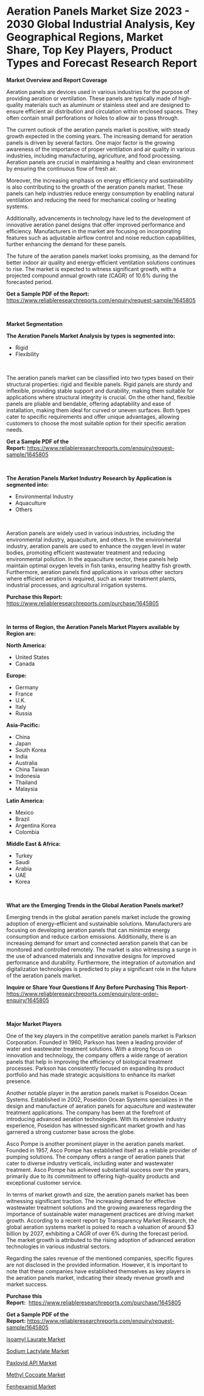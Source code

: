 <p><h1>Aeration Panels Market Size 2023 - 2030 Global Industrial Analysis, Key Geographical Regions, Market Share, Top Key Players, Product Types and Forecast Research Report</h1></p><p><strong>Market Overview and Report Coverage</strong></p>
<p><p>Aeration panels are devices used in various industries for the purpose of providing aeration or ventilation. These panels are typically made of high-quality materials such as aluminum or stainless steel and are designed to ensure efficient air distribution and circulation within enclosed spaces. They often contain small perforations or holes to allow air to pass through.</p><p>The current outlook of the aeration panels market is positive, with steady growth expected in the coming years. The increasing demand for aeration panels is driven by several factors. One major factor is the growing awareness of the importance of proper ventilation and air quality in various industries, including manufacturing, agriculture, and food processing. Aeration panels are crucial in maintaining a healthy and clean environment by ensuring the continuous flow of fresh air.</p><p>Moreover, the increasing emphasis on energy efficiency and sustainability is also contributing to the growth of the aeration panels market. These panels can help industries reduce energy consumption by enabling natural ventilation and reducing the need for mechanical cooling or heating systems.</p><p>Additionally, advancements in technology have led to the development of innovative aeration panel designs that offer improved performance and efficiency. Manufacturers in the market are focusing on incorporating features such as adjustable airflow control and noise reduction capabilities, further enhancing the demand for these panels.</p><p>The future of the aeration panels market looks promising, as the demand for better indoor air quality and energy-efficient ventilation solutions continues to rise. The market is expected to witness significant growth, with a projected compound annual growth rate (CAGR) of 10.6% during the forecasted period.</p></p>
<p><strong>Get a Sample PDF of the Report:</strong> <a href="https://www.reliableresearchreports.com/enquiry/request-sample/1645805">https://www.reliableresearchreports.com/enquiry/request-sample/1645805</a></p>
<p>&nbsp;</p>
<p><strong>Market Segmentation</strong></p>
<p><strong>The Aeration Panels Market Analysis by types is segmented into:</strong></p>
<p><ul><li>Rigid</li><li>Flexibility</li></ul></p>
<p>&nbsp;</p>
<p><p>The aeration panels market can be classified into two types based on their structural properties: rigid and flexible panels. Rigid panels are sturdy and inflexible, providing stable support and durability, making them suitable for applications where structural integrity is crucial. On the other hand, flexible panels are pliable and bendable, offering adaptability and ease of installation, making them ideal for curved or uneven surfaces. Both types cater to specific requirements and offer unique advantages, allowing customers to choose the most suitable option for their specific aeration needs.</p></p>
<p><strong>Get a Sample PDF of the Report:</strong>&nbsp;<a href="https://www.reliableresearchreports.com/enquiry/request-sample/1645805">https://www.reliableresearchreports.com/enquiry/request-sample/1645805</a></p>
<p>&nbsp;</p>
<p><strong>The Aeration Panels Market Industry Research by Application is segmented into:</strong></p>
<p><ul><li>Environmental Industry</li><li>Aquaculture</li><li>Others</li></ul></p>
<p>&nbsp;</p>
<p><p>Aeration panels are widely used in various industries, including the environmental industry, aquaculture, and others. In the environmental industry, aeration panels are used to enhance the oxygen level in water bodies, promoting efficient wastewater treatment and reducing environmental pollution. In the aquaculture sector, these panels help maintain optimal oxygen levels in fish tanks, ensuring healthy fish growth. Furthermore, aeration panels find applications in various other sectors where efficient aeration is required, such as water treatment plants, industrial processes, and agricultural irrigation systems.</p></p>
<p><strong>Purchase this Report:</strong>&nbsp; <a href="https://www.reliableresearchreports.com/purchase/1645805">https://www.reliableresearchreports.com/purchase/1645805</a></p>
<p>&nbsp;</p>
<p><strong>In terms of Region, the Aeration Panels Market Players available by Region are:</strong></p>
<p>
    <p> <strong> North America: </strong>
        <ul>
            <li>United States</li>
            <li>Canada</li>
        </ul>
        </p> 
    <p> <strong> Europe: </strong>
        <ul>
            <li>Germany</li>
            <li>France</li>
            <li>U.K.</li>
            <li>Italy</li>
            <li>Russia</li>
        </ul>
        </p> 
    <p> <strong> Asia-Pacific: </strong>
        <ul>
            <li>China</li>
            <li>Japan</li>
            <li>South Korea</li>
            <li>India</li>
            <li>Australia</li>
            <li>China Taiwan</li>
            <li>Indonesia</li>
            <li>Thailand</li>
            <li>Malaysia</li>
        </ul>
        </p> 
    <p> <strong> Latin America: </strong>
        <ul>
            <li>Mexico</li>
            <li>Brazil</li>
            <li>Argentina Korea</li>
            <li>Colombia</li>
        </ul>
        </p> 
    <p> <strong> Middle East & Africa: </strong>
        <ul>
            <li>Turkey</li>
            <li>Saudi</li>
            <li>Arabia</li>
            <li>UAE</li>
            <li>Korea</li>
        </ul>
    </p>
    </p>
<p>&nbsp;</p>
<p><strong>What are the Emerging Trends in the Global Aeration Panels market?</strong></p>
<p><p>Emerging trends in the global aeration panels market include the growing adoption of energy-efficient and sustainable solutions. Manufacturers are focusing on developing aeration panels that can minimize energy consumption and reduce carbon emissions. Additionally, there is an increasing demand for smart and connected aeration panels that can be monitored and controlled remotely. The market is also witnessing a surge in the use of advanced materials and innovative designs for improved performance and durability. Furthermore, the integration of automation and digitalization technologies is predicted to play a significant role in the future of the aeration panels market.</p></p>
<p><strong>Inquire or Share Your Questions If Any Before Purchasing This Report</strong>- <a href="https://www.reliableresearchreports.com/enquiry/pre-order-enquiry/1645805">https://www.reliableresearchreports.com/enquiry/pre-order-enquiry/1645805</a></p>
<p>&nbsp;</p>
<p><strong>Major Market Players</strong></p>
<p><p>One of the key players in the competitive aeration panels market is Parkson Corporation. Founded in 1960, Parkson has been a leading provider of water and wastewater treatment solutions. With a strong focus on innovation and technology, the company offers a wide range of aeration panels that help in improving the efficiency of biological treatment processes. Parkson has consistently focused on expanding its product portfolio and has made strategic acquisitions to enhance its market presence. </p><p>Another notable player in the aeration panels market is Poseidon Ocean Systems. Established in 2002, Poseidon Ocean Systems specializes in the design and manufacture of aeration panels for aquaculture and wastewater treatment applications. The company has been at the forefront of introducing advanced aeration technologies. With its extensive industry experience, Poseidon has witnessed significant market growth and has garnered a strong customer base across the globe.</p><p>Asco Pompe is another prominent player in the aeration panels market. Founded in 1957, Asco Pompe has established itself as a reliable provider of pumping solutions. The company offers a range of aeration panels that cater to diverse industry verticals, including water and wastewater treatment. Asco Pompe has achieved substantial success over the years, primarily due to its commitment to offering high-quality products and exceptional customer service.</p><p>In terms of market growth and size, the aeration panels market has been witnessing significant traction. The increasing demand for effective wastewater treatment solutions and the growing awareness regarding the importance of sustainable water management practices are driving market growth. According to a recent report by Transparency Market Research, the global aeration systems market is poised to reach a valuation of around $3 billion by 2027, exhibiting a CAGR of over 6% during the forecast period. The market growth is attributed to the rising adoption of advanced aeration technologies in various industrial sectors.</p><p>Regarding the sales revenue of the mentioned companies, specific figures are not disclosed in the provided information. However, it is important to note that these companies have established themselves as key players in the aeration panels market, indicating their steady revenue growth and market success.</p></p>
<p><strong>Purchase this Report:</strong>&nbsp;&nbsp;<a href="https://www.reliableresearchreports.com/purchase/1645805">https://www.reliableresearchreports.com/purchase/1645805</a></p>
<p></p>
<p><strong>Get a Sample PDF of the Report:</strong>&nbsp;<a href="https://www.reliableresearchreports.com/enquiry/request-sample/1645805">https://www.reliableresearchreports.com/enquiry/request-sample/1645805</a></p>
<p><p><a href="https://medium.com/@josueherzog/isoamyl-laurate-market-insight-market-trends-growth-forecasted-from-2023-to-2030-3e1433927b0d">Isoamyl Laurate Market</a></p><p><a href="https://medium.com/@freedayundt/analyzing-sodium-lactylate-market-global-industry-perspective-and-forecast-2023-to-2030-a6ba63177872">Sodium Lactylate Market</a></p><p><a href="https://medium.com/@isomgleason/paxlovid-api-market-analysis-and-sze-forecasted-for-period-from-2023-to-2030-8b23da4920c6">Paxlovid API Market</a></p><p><a href="https://medium.com/@nayelibosco/decoding-methyl-cocoate-market-metrics-market-share-trends-and-growth-patterns-e509a0b7e6a4">Methyl Cocoate Market</a></p><p><a href="https://medium.com/@lilliandach2023/fenhexamid-market-analysis-its-cagr-market-segmentation-and-global-industry-overview-bc23f7dbd636">Fenhexamid Market</a></p></p>